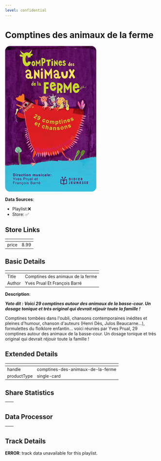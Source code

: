 ```yaml
---
level: confidential
---
```

# Comptines des animaux de la ferme

![card_[5C8cR].png](../../img/cards/card_[5C8cR].png)

**Data Sources**: 

- Playlist:❌
- Store: ✅


## Store Links

| <!-- --> | <!-- --> |
| - | - |
| price | 8.99 |


## Basic Details

| <!-- --> | <!-- --> |
| - | - |
| Title | Comptines des animaux de la ferme |
| Author | Yves Prual Et François Barré |

**Description**:

_**Yoto dit : Voici 29 comptines autour des animaux de la basse-cour. Un dosage tonique et très original qui devrait réjouir toute la famille !**_

Comptines tombées dans l'oubli, chansons contemporaines inédites et pleines d'humour, chanson d'auteurs (Henri Dès, Julos Beaucarne…), formulettes du flolklore enfantin… voici réunies par Yves Prual, 29 comptines autour des animaux de la basse-cour. Un dosage tonique et très original qui devrait réjouir toute la famille !


## Extended Details

| <!-- --> | <!-- --> |
| - | - |
| handle | comptines-des-animaux-de-la-ferme |
| productType | single-card |


## Share Statistics

| <!-- --> | <!-- --> |
| - | - |


## Data Processor

| <!-- --> | <!-- --> |
| - | - |


## Track Details

**ERROR**: track data unavailable for this playlist.
